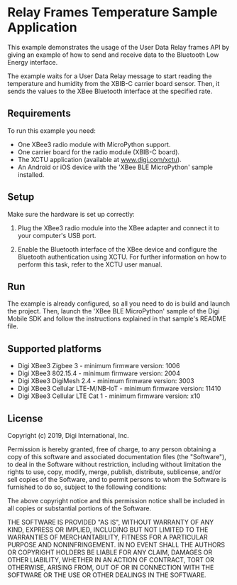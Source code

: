 Relay Frames Temperature Sample Application
===========================================

This example demonstrates the usage of the User Data Relay frames API by giving
an example of how to send and receive data to the Bluetooth Low Energy
interface.

The example waits for a User Data Relay message to start reading the temperature
and humidity from the XBIB-C carrier board sensor. Then, it sends the values to
the XBee Bluetooth interface at the specified rate.

Requirements
------------

To run this example you need:

* One XBee3 radio module with MicroPython support.
* One carrier board for the radio module (XBIB-C board).
* The XCTU application (available at www.digi.com/xctu).
* An Android or iOS device with the 'XBee BLE MicroPython' sample installed.


Setup
-----

Make sure the hardware is set up correctly:

1. Plug the XBee3 radio module into the XBee adapter and connect it to your
   computer's USB port.

2. Enable the Bluetooth interface of the XBee device and configure the
   Bluetooth authentication using XCTU.
   For further information on how to perform this task, refer to the
   XCTU user manual.

Run
---

The example is already configured, so all you need to do is build and launch
the project. Then, launch the 'XBee BLE MicroPython' sample of the Digi Mobile
SDK and follow the instructions explained in that sample's README file.

Supported platforms
-------------------

* Digi XBee3 Zigbee 3 - minimum firmware version: 1006
* Digi XBee3 802.15.4 - minimum firmware version: 2004
* Digi XBee3 DigiMesh 2.4 - minimum firmware version: 3003
* Digi XBee3 Cellular LTE-M/NB-IoT - minimum firmware version: 11410
* Digi XBee3 Cellular LTE Cat 1 - minimum firmware version: x10

License
-------

Copyright (c) 2019, Digi International, Inc.

Permission is hereby granted, free of charge, to any person obtaining a copy
of this software and associated documentation files (the "Software"), to deal
in the Software without restriction, including without limitation the rights
to use, copy, modify, merge, publish, distribute, sublicense, and/or sell
copies of the Software, and to permit persons to whom the Software is
furnished to do so, subject to the following conditions:

The above copyright notice and this permission notice shall be included in all
copies or substantial portions of the Software.

THE SOFTWARE IS PROVIDED "AS IS", WITHOUT WARRANTY OF ANY KIND, EXPRESS OR
IMPLIED, INCLUDING BUT NOT LIMITED TO THE WARRANTIES OF MERCHANTABILITY,
FITNESS FOR A PARTICULAR PURPOSE AND NONINFRINGEMENT. IN NO EVENT SHALL THE
AUTHORS OR COPYRIGHT HOLDERS BE LIABLE FOR ANY CLAIM, DAMAGES OR OTHER
LIABILITY, WHETHER IN AN ACTION OF CONTRACT, TORT OR OTHERWISE, ARISING FROM,
OUT OF OR IN CONNECTION WITH THE SOFTWARE OR THE USE OR OTHER DEALINGS IN THE
SOFTWARE.